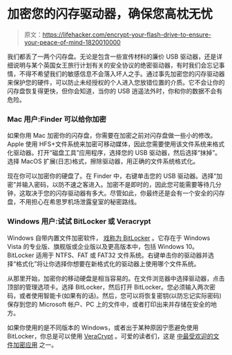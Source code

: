 # 加密您的闪存驱动器，确保您高枕无忧

> 原文：<https://lifehacker.com/encrypt-your-flash-drive-to-ensure-your-peace-of-mind-1820010000>

我们都丢了一两个闪存盘。无论是包含一些宣传材料的廉价 USB 驱动器，还是详细说明与某个英国女王旅行计划有关的安全协议的绝密驱动器，有时我们会忘记事情，不得不希望我们的敏感信息不会落入坏人之手。通过事先加密您的闪存驱动器来保护您的硬件，可以防止未经授权的个人进入您放错位置的介质。它不会让你的闪存盘恢复得更快，但你会知道，当你的 USB 逍遥法外时，你和你的数据不会有危险。



### **Mac 用户:Finder 可以给你加密**

如果你用 Mac 加密你的闪存盘，你需要在加密之前对闪存盘做一些小的修改。Apple 使用 HFS+文件系统来加密可移动媒体，因此您需要使用该文件系统来格式化驱动器。打开“磁盘工具”应用程序，选择您的 USB 驱动器，然后选择“抹掉”。选择 MacOS 扩展(日志)格式，擦除驱动器，用正确的文件系统格式化。

现在你可以加密你的硬盘了。在 Finder 中，右键单击您的 USB 驱动器。选择“加密”并输入密码，以防不速之客进入。加密不是即时的，因此您可能需要等待几分钟，这取决于您的闪存驱动器有多大。尽管如此，你最终还是会有一个安全的闪存盘，不用担心在希思罗机场泄露皇室的秘密路线。

### **Windows 用户:试试 BitLocker 或 Veracrypt**

Windows 自带内置文件加密软件， [戏称为 BitLocker](https://lifehacker.com/windows-encryption-showdown-veracrypt-vs-bitlocker-1777855025) 。它存在于 Windows Vista 的专业版、旗舰版或企业版以及更高版本中，包括 Windows 10。BitLocker 适用于 NTFS、FAT 或 FAT32 文件系统。右键单击你的驱动器并选择“格式化”将让你选择你想要在新格式化的驱动器上使用哪个文件系统。

从那里开始，加密你的移动硬盘是相当容易的。在文件浏览器中选择驱动器，点击顶部的管理选项卡。选择 BitLocker，然后打开 BitLocker。您必须输入两次密码，或者使用智能卡(如果有的话)。然后，您可以将恢复密钥(以防忘记实际密码)保存到您的 Microsoft 帐户、PC 上的文件中，或者打印出来并存储在安全的地方。

如果你使用的是不同版本的 Windows，或者出于某种原因宁愿避免使用 BitLocker，你总是可以使用 [VeraCrypt](https://www.veracrypt.fr/en/Home.html) 。可爱的读者们，这是 [中最受欢迎的文件加密应用](https://lifehacker.com/most-popular-file-encryption-tool-veracrypt-1685273934) 之一。